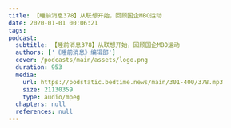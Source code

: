```yaml
---
title: 【睡前消息378】从联想开始，回顾国企MBO运动
date: 2020-01-01 00:06:21
tags:
podcast:
  subtitle: 【睡前消息378】从联想开始，回顾国企MBO运动
  authors: ['《睡前消息》编辑部']
  cover: /podcasts/main/assets/logo.png
  duration: 953
  media:
    url: https://podstatic.bedtime.news/main/301-400/378.mp3
    size: 21130359
    type: audio/mpeg
  chapters: null
  references: null
---
```


